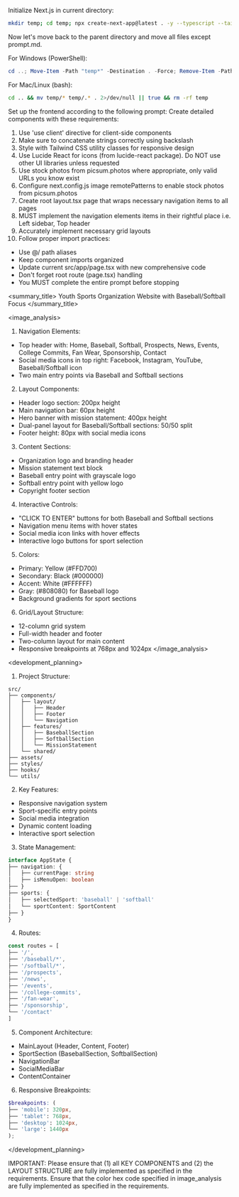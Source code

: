 Initialize Next.js in current directory:
```bash
mkdir temp; cd temp; npx create-next-app@latest . -y --typescript --tailwind --eslint --app --use-npm --src-dir --import-alias "@/*" -no --turbo
```

Now let's move back to the parent directory and move all files except prompt.md.

For Windows (PowerShell):
```powershell
cd ..; Move-Item -Path "temp*" -Destination . -Force; Remove-Item -Path "temp" -Recurse -Force
```

For Mac/Linux (bash):
```bash
cd .. && mv temp/* temp/.* . 2>/dev/null || true && rm -rf temp
```

Set up the frontend according to the following prompt:
<frontend-prompt>
Create detailed components with these requirements:
1. Use 'use client' directive for client-side components
2. Make sure to concatenate strings correctly using backslash
3. Style with Tailwind CSS utility classes for responsive design
4. Use Lucide React for icons (from lucide-react package). Do NOT use other UI libraries unless requested
5. Use stock photos from picsum.photos where appropriate, only valid URLs you know exist
6. Configure next.config.js image remotePatterns to enable stock photos from picsum.photos
7. Create root layout.tsx page that wraps necessary navigation items to all pages
8. MUST implement the navigation elements items in their rightful place i.e. Left sidebar, Top header
9. Accurately implement necessary grid layouts
10. Follow proper import practices:
   - Use @/ path aliases
   - Keep component imports organized
   - Update current src/app/page.tsx with new comprehensive code
   - Don't forget root route (page.tsx) handling
   - You MUST complete the entire prompt before stopping

<summary_title>
Youth Sports Organization Website with Baseball/Softball Focus
</summary_title>

<image_analysis>

1. Navigation Elements:
- Top header with: Home, Baseball, Softball, Prospects, News, Events, College Commits, Fan Wear, Sponsorship, Contact
- Social media icons in top right: Facebook, Instagram, YouTube, Baseball/Softball icon
- Two main entry points via Baseball and Softball sections


2. Layout Components:
- Header logo section: 200px height
- Main navigation bar: 60px height
- Hero banner with mission statement: 400px height
- Dual-panel layout for Baseball/Softball sections: 50/50 split
- Footer height: 80px with social media icons


3. Content Sections:
- Organization logo and branding header
- Mission statement text block
- Baseball entry point with grayscale logo
- Softball entry point with yellow logo
- Copyright footer section


4. Interactive Controls:
- "CLICK TO ENTER" buttons for both Baseball and Softball sections
- Navigation menu items with hover states
- Social media icon links with hover effects
- Interactive logo buttons for sport selection


5. Colors:
- Primary: Yellow (#FFD700)
- Secondary: Black (#000000)
- Accent: White (#FFFFFF)
- Gray: (#808080) for Baseball logo
- Background gradients for sport sections


6. Grid/Layout Structure:
- 12-column grid system
- Full-width header and footer
- Two-column layout for main content
- Responsive breakpoints at 768px and 1024px
</image_analysis>

<development_planning>

1. Project Structure:
```
src/
├── components/
│   ├── layout/
│   │   ├── Header
│   │   ├── Footer
│   │   └── Navigation
│   ├── features/
│   │   ├── BaseballSection
│   │   ├── SoftballSection
│   │   └── MissionStatement
│   └── shared/
├── assets/
├── styles/
├── hooks/
└── utils/
```


2. Key Features:
- Responsive navigation system
- Sport-specific entry points
- Social media integration
- Dynamic content loading
- Interactive sport selection


3. State Management:
```typescript
interface AppState {
├── navigation: {
│   ├── currentPage: string
│   ├── isMenuOpen: boolean
├── }
├── sports: {
│   ├── selectedSport: 'baseball' | 'softball'
│   └── sportContent: SportContent
├── }
}
```


4. Routes:
```typescript
const routes = [
├── '/',
├── '/baseball/*',
├── '/softball/*',
├── '/prospects',
├── '/news',
├── '/events',
├── '/college-commits',
├── '/fan-wear',
├── '/sponsorship',
└── '/contact'
]
```


5. Component Architecture:
- MainLayout (Header, Content, Footer)
- SportSection (BaseballSection, SoftballSection)
- NavigationBar
- SocialMediaBar
- ContentContainer


6. Responsive Breakpoints:
```scss
$breakpoints: (
├── 'mobile': 320px,
├── 'tablet': 768px,
├── 'desktop': 1024px,
└── 'large': 1440px
);
```
</development_planning>
</frontend-prompt>

IMPORTANT: Please ensure that (1) all KEY COMPONENTS and (2) the LAYOUT STRUCTURE are fully implemented as specified in the requirements. Ensure that the color hex code specified in image_analysis are fully implemented as specified in the requirements.